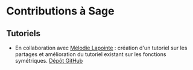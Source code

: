 # Contributions à Sage

## Tutoriels 

  * En collaboration avec [Mélodie Lapointe]() : 
     création d'un tutoriel sur les partages
     et amélioration du tutoriel existant sur les fonctions symétriques. 
     [Dépôt GitHub](https://github.com/sagemath/more-sagemath-tutorials)
